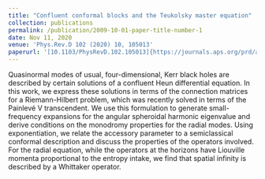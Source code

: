 ```yaml
---
title: "Confluent conformal blocks and the Teukolsky master equation"
collection: publications
permalink: /publication/2009-10-01-paper-title-number-1
date: Nov 11, 2020
venue: 'Phys.Rev.D 102 (2020) 10, 105013'
paperurl: '[10.1103/PhysRevD.102.105013]{https://journals.aps.org/prd/abstract/10.1103/PhysRevD.102.105013}'
---
```


Quasinormal modes of usual, four-dimensional, Kerr black holes are described by certain solutions of a confluent Heun differential equation. In this work, we express these solutions in terms of the connection matrices for a Riemann-Hilbert problem, which was recently solved in terms of the Painlevé V transcendent. We use this formulation to generate small-frequency expansions for the angular spheroidal harmonic eigenvalue and derive conditions on the monodromy properties for the radial modes. Using exponentiation, we relate the accessory parameter to a semiclassical conformal description and discuss the properties of the operators involved. For the radial equation, while the operators at the horizons have Liouville momenta proportional to the entropy intake, we find that spatial infinity is described by a Whittaker operator.
